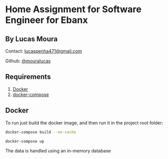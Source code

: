 # Home Assignment for Software Engineer for Ebanx
## By Lucas Moura

Contact: lucaspenha471@gmail.com

Github: [@mouralucas](https://github.com/mouralucas)

## Requirements

1. [Docker](https://docs.docker.com/engine/install/)
2. [docker-compose](https://docs.docker.com/compose/install/)


## Docker
To run just build the docker image, and then run it in the project root folder:

```bash
docker-compose build --no-cache
```

```bash
docker-compose up
```

The data is handled using an in-memory database